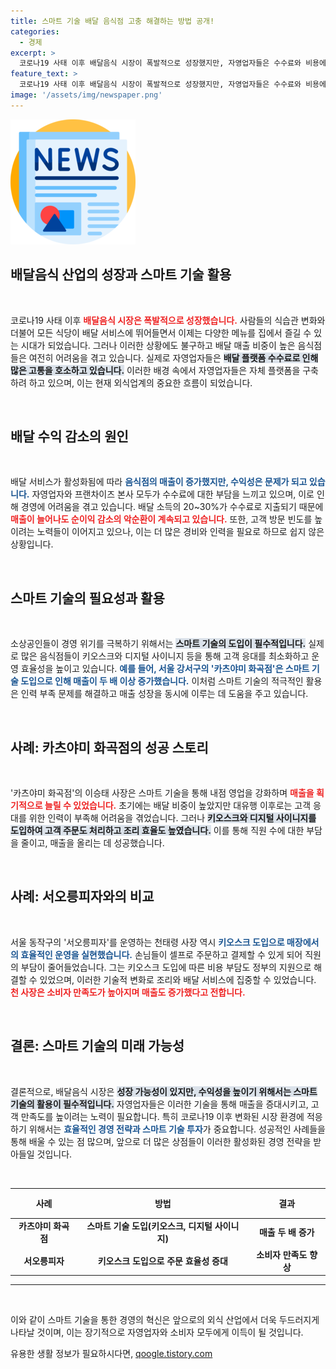 ```yaml
---
title: 스마트 기술 배달 음식점 고충 해결하는 방법 공개!
categories:
  - 경제
excerpt: >
  코로나19 사태 이후 배달음식 시장이 폭발적으로 성장했지만, 자영업자들은 수수료와 비용에 고통받고 있습니다. 실질적 매출 증가를 위해 키오스크와 스마트 기술 도입이 필수! 성공 사례를 통해 자생력을 찾은 식당들의 이야기를 만나보세요!
feature_text: >
  코로나19 사태 이후 배달음식 시장이 폭발적으로 성장했지만, 자영업자들은 수수료와 비용에 고통받고 있습니다. 실질적 매출 증가를 위해 키오스크와 스마트 기술 도입이 필수! 성공 사례를 통해 자생력을 찾은 식당들의 이야기를 만나보세요!
image: '/assets/img/newspaper.png'
---
```


<p><img src="/assets/img/newspaper.png" alt="kimp 속보" /></p>

<h2 data-ke-size="size26">배달음식 산업의 성장과 스마트 기술 활용</h2>

<p data-ke-size="size16">&nbsp;</p>

<p>코로나19 사태 이후 <b><span style="color: #ee2323;">배달음식 시장은 폭발적으로 성장했습니다.</span></b> 사람들의 식습관 변화와 더불어 모든 식당이 배달 서비스에 뛰어들면서 이제는 다양한 메뉴를 집에서 즐길 수 있는 시대가 되었습니다. 그러나 이러한 상황에도 불구하고 배달 매출 비중이 높은 음식점들은 여전히 어려움을 겪고 있습니다. 실제로 자영업자들은 <b><span style="background-color: #21538527;">배달 플랫폼 수수료로 인해 많은 고통을 호소하고 있습니다.</span></b> 이러한 배경 속에서 자영업자들은 자체 플랫폼을 구축하려 하고 있으며, 이는 현재 외식업계의 중요한 흐름이 되었습니다. </p>

<p data-ke-size="size16">&nbsp;</p>

<h2 data-ke-size="size26">배달 수익 감소의 원인</h2>

<p data-ke-size="size16">&nbsp;</p>

<p>배달 서비스가 활성화됨에 따라 <b><span style="color: #1a5490;">음식점의 매출이 증가했지만, 수익성은 문제가 되고 있습니다.</span></b> 자영업자와 프랜차이즈 본사 모두가 수수료에 대한 부담을 느끼고 있으며, 이로 인해 경영에 어려움을 겪고 있습니다. 배달 소득의 20~30%가 수수료로 지출되기 때문에 <b><span style="color: #ee2323;">매출이 늘어나도 순이익 감소의 악순환이 계속되고 있습니다.</span></b> 또한, 고객 방문 빈도를 높이려는 노력들이 이어지고 있으나, 이는 더 많은 경비와 인력을 필요로 하므로 쉽지 않은 상황입니다. </p>

<p data-ke-size="size16">&nbsp;</p>

<h2 data-ke-size="size26">스마트 기술의 필요성과 활용</h2>

<p data-ke-size="size16">&nbsp;</p>

<p>소상공인들이 경영 위기를 극복하기 위해서는 <b><span style="background-color: #21538527;">스마트 기술의 도입이 필수적입니다.</span></b> 실제로 많은 음식점들이 키오스크와 디지털 사이니지 등을 통해 고객 응대를 최소화하고 운영 효율성을 높이고 있습니다. <b><span style="color: #1a5490;">예를 들어, 서울 강서구의 '카츠야미 화곡점'은 스마트 기술 도입으로 인해 매출이 두 배 이상 증가했습니다.</span></b> 이처럼 스마트 기술의 적극적인 활용은 인력 부족 문제를 해결하고 매출 성장을 동시에 이루는 데 도움을 주고 있습니다.</p>

<p data-ke-size="size16">&nbsp;</p>

<h2 data-ke-size="size26">사례: 카츠야미 화곡점의 성공 스토리</h2>

<p data-ke-size="size16">&nbsp;</p>

<p>'카츠야미 화곡점'의 이승태 사장은 스마트 기술을 통해 내점 영업을 강화하며 <b><span style="color: #ee2323;">매출을 획기적으로 늘릴 수 있었습니다.</span></b> 초기에는 배달 비중이 높았지만 대유행 이후로는 고객 응대를 위한 인력이 부족해 어려움을 겪었습니다. 그러나 <b><span style="background-color: #21538527;">키오스크와 디지털 사이니지를 도입하여 고객 주문도 처리하고 조리 효율도 높였습니다.</span></b> 이를 통해 직원 수에 대한 부담을 줄이고, 매출을 올리는 데 성공했습니다.</p>

<p data-ke-size="size16">&nbsp;</p>

<h2 data-ke-size="size26">사례: 서오릉피자와의 비교</h2>

<p data-ke-size="size16">&nbsp;</p>

<p>서울 동작구의 '서오릉피자'를 운영하는 천태령 사장 역시 <b><span style="color: #1a5490;">키오스크 도입으로 매장에서의 효율적인 운영을 실현했습니다.</span></b> 손님들이 셀프로 주문하고 결제할 수 있게 되어 직원의 부담이 줄어들었습니다. 그는 키오스크 도입에 따른 비용 부담도 정부의 지원으로 해결할 수 있었으며, 이러한 기술적 변화로 조리와 배달 서비스에 집중할 수 있었습니다. <b><span style="color: #ee2323;">천 사장은 소비자 만족도가 높아지며 매출도 증가했다고 전합니다.</span></b></p>

<p data-ke-size="size16">&nbsp;</p>

<h2 data-ke-size="size26">결론: 스마트 기술의 미래 가능성</h2>

<p data-ke-size="size16">&nbsp;</p>

<p>결론적으로, 배달음식 시장은 <b><span style="background-color: #21538527;">성장 가능성이 있지만, 수익성을 높이기 위해서는 스마트 기술의 활용이 필수적입니다.</span></b> 자영업자들은 이러한 기술을 통해 매출을 증대시키고, 고객 만족도를 높이려는 노력이 필요합니다. 특히 코로나19 이후 변화된 시장 환경에 적응하기 위해서는 <b><span style="color: #1a5490;">효율적인 경영 전략과 스마트 기술 투자</span></b>가 중요합니다. 성공적인 사례들을 통해 배울 수 있는 점 많으며, 앞으로 더 많은 상점들이 이러한 활성화된 경영 전략을 받아들일 것입니다. </p>

<p data-ke-size="size16">&nbsp;</p>

<table style="width:100%; border-collapse: collapse;">
<thead>
<tr>
<th style="text-align: center; height: 40px;"><b>사례</b></th>
<th style="text-align: center; height: 40px;"><b>방법</b></th>
<th style="text-align: center; height: 40px;"><b>결과</b></th>
</tr>
</thead>
<tbody>
<tr>
<td style="text-align: center; height: 17px;"><b>카츠야미 화곡점</b></td>
<td style="text-align: center; height: 17px;"><b>스마트 기술 도입(키오스크, 디지털 사이니지)</b></td>
<td style="text-align: center; height: 17px;"><b>매출 두 배 증가</b></td>
</tr>
<tr>
<td style="text-align: center; height: 17px;"><b>서오릉피자</b></td>
<td style="text-align: center; height: 17px;"><b>키오스크 도입으로 주문 효율성 증대</b></td>
<td style="text-align: center; height: 17px;"><b>소비자 만족도 향상</b></td>
</tr>
</tbody>
</table>

<hr />

<p data-ke-size="size16">&nbsp;</p>

<p>이와 같이 스마트 기술을 통한 경영의 혁신은 앞으로의 외식 산업에서 더욱 두드러지게 나타날 것이며, 이는 장기적으로 자영업자와 소비자 모두에게 이득이 될 것입니다.</p>
유용한 생활 정보가 필요하시다면, <a href="https://qoogle.tistory.com" rel="dofollow">qoogle.tistory.com</a>


